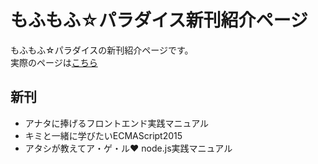 # もふもふ☆パラダイス新刊紹介ページ
もふもふ☆パラダイスの新刊紹介ページです。  
実際のページは[こちら](http://takahiro-saeki.github.io/new-book/template/index.html)

## 新刊
- アナタに捧げるフロントエンド実践マニュアル
- キミと一緒に学びたいECMAScript2015
- アタシが教えてア・ゲ・ル♥ node.js実践マニュアル
